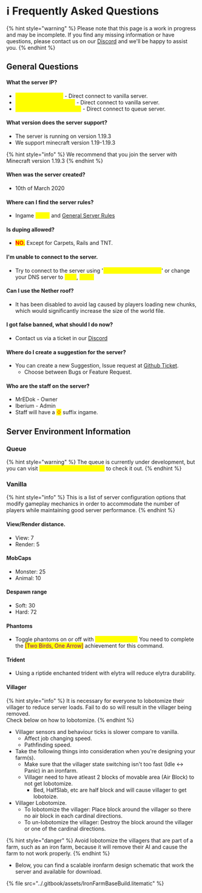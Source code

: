 # ℹ Frequently Asked Questions

{% hint style="warning" %}
Please note that this page is a work in progress and may be incomplete. If you find any missing information or have questions, please contact us on our [Discord](https://discord.uneasyvanilla.com/) and we'll be happy to assist you.
{% endhint %}

## General Questions

#### What the server IP?

* <mark style="color:yellow;">UneasyVanilla.com</mark> - Direct connect to vanilla server.
* <mark style="color:yellow;">Play.UneasyVanilla.com</mark> - Direct connect to vanilla server.
* <mark style="color:yellow;">Queue.UneasyVanilla.com</mark> - Direct connect to queue server.

#### What version does the server support?

* The server is running on version 1.19.3
* We support minecraft version 1.19-1.19.3

{% hint style="info" %}
We recommend that you join the server with Minecraft version 1.19.3
{% endhint %}

#### When was the server created?

* 10th of March 2020

#### Where can I find the server rules?

* Ingame <mark style="color:yellow;">/rules</mark> and <mark style="color:yellow;"></mark> [General Server Rules](general-server-rules/)

#### Is duping allowed?

* <mark style="color:red;">**NO.**</mark> Except for Carpets, Rails and TNT.

#### I'm unable to connect to the server.

* Try to connect to the server using '<mark style="color:yellow;">play.uneasyvanilla.com</mark>' or change your DNS server to <mark style="color:yellow;">1.1.1.1</mark>, <mark style="color:yellow;">1.0.0.1</mark>

#### **Can I use the Nether roof?**

* It has been disabled to avoid lag caused by players loading new chunks, which would significantly increase the size of the world file.

#### **I got false banned, what should I do now?**

* Contact us via a ticket in our [Discord](https://discord.uneasyvanilla.com/)

#### Where do I create a suggestion for the server?

* You can create a new Suggestion, Issue request at [Github Ticket](https://github.com/UneasyVanilla/UneasyNetwork/issues/new/choose).
  * Choose between Bugs or Feature Request.

#### **Who are the staff on the server?**

* MrEDok - Owner
* Iberium - Admin
* Staff will have a <mark style="color:red;">**♢**</mark> suffix ingame.

## Server Environment Information

### Queue

{% hint style="warning" %}
The queue is currently under development, but you can visit <mark style="color:yellow;">Queue.Uneasyvanilla.com</mark> to check it out.
{% endhint %}

### Vanilla

{% hint style="info" %}
This is a list of server configuration options that modify gameplay mechanics in order to accommodate the number of players while maintaining good server performance.
{% endhint %}

#### View/Render distance.

* View: 7
* Render: 5

#### MobCaps

* Monster: 25
* Animal: 10

#### Despawn range

* Soft: 30
* Hard: 72

#### Phantoms

* Toggle phantoms on or off with <mark style="color:yellow;">/togglephantoms</mark> You need to complete the <mark style="color:purple;">\[Two Birds, One Arrow]</mark> achievement for this command.

#### Trident

* Using a riptide enchanted trident with elytra will reduce elytra durability.

#### Villager

{% hint style="info" %}
It is necessary for everyone to lobotomize their villager to reduce server loads. Fail to do so will result in the villager being removed. \
Check below on how to lobotomize.
{% endhint %}

* Villager sensors and behaviour ticks is slower compare to vanilla.
  * Affect job changing speed.
  * Pathfinding speed.
* Take the following things into consideration when you're designing your farm(s).
  * Make sure that the villager state switching isn't too fast (Idle <-> Panic) in an ironfarm.
  * Villager need to have atleast 2 blocks of movable area (Air Block) to not get lobotomize.
    * Bed, HalfSlab, etc are half block and will cause villager to get lobotoize.
* Villager Lobotomize.
  * To lobotomize the villager: Place block around the villager so there no air block in each cardinal directions.
  * To un-lobotomize the villager: Destroy the block around the villager or one of the cardinal directions.

{% hint style="danger" %}
Avoid lobotomize the villagers that are part of a farm, such as an iron farm, because it will remove their AI and cause the farm to not work properly.
{% endhint %}

* Below, you can find a scalable ironfarm design schematic that work the server and available for download.

{% file src="../.gitbook/assets/IronFarmBaseBuild.litematic" %}



